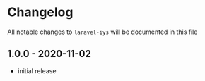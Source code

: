 # Changelog

All notable changes to `laravel-iys` will be documented in this file

## 1.0.0 - 2020-11-02

- initial release
